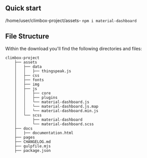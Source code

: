 ## Quick start

/home/user/climbox-project/assets- `npm i material-dashboard`

## File Structure

Within the download you'll find the following directories and files:

```
climbox-project
    ├── assets
    │   ├── data
    │   │   ├── thingspeak.js
    │   ├── css
    │   ├── fonts
    │   ├── img
    │   ├── js
    │   │   ├── core
    │   │   ├── plugins
    │   │   └── material-dashboard.js
    │   │   └── material-dashboard.js.map
    │   │   └── material-dashboard.min.js
    │   └── scss
    │       ├── material-dashboard
    │       └── material-dashboard.scss
    ├── docs
    │   ├── documentation.html
    ├── pages
    ├── CHANGELOG.md
    ├── gulpfile.mjs
    ├── package.json
```
